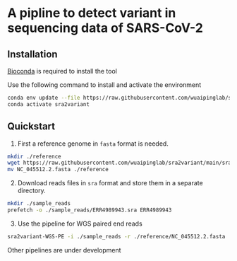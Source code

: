 # A pipline to detect variant in sequencing data of SARS-CoV-2


## Installation

[Bioconda](https://bioconda.github.io/user/install.html#install-conda) is required to install the tool

Use the following command to install and activate the environment

```bash
conda env update --file https://raw.githubusercontent.com/wuaipinglab/sra2variant/main/environment.yml
conda activate sra2variant
```

## Quickstart

1. First a reference genome in `fasta` format is needed.

```bash
mkdir ./reference
wget https://raw.githubusercontent.com/wuaipinglab/sra2variant/main/sra2variant/data/NC_045512.2.fasta
mv NC_045512.2.fasta ./reference
```

2. Download reads files in `sra` format and store them in a separate directory.

```bash
mkdir ./sample_reads
prefetch -o ./sample_reads/ERR4989943.sra ERR4989943
```

3. Use the pipeline for WGS paired end reads
```bash
sra2variant-WGS-PE -i ./sample_reads -r ./reference/NC_045512.2.fasta
```

Other pipelines are under development
